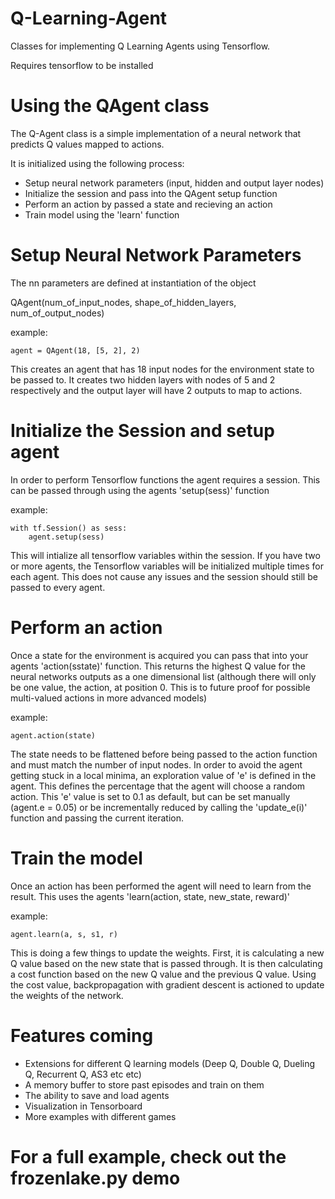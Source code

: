 # Q-Learning-Agent
Classes for implementing Q Learning Agents using Tensorflow.

Requires tensorflow to be installed

# Using the QAgent class
The Q-Agent class is a simple implementation of a neural network that predicts Q values mapped to actions. 

It is initialized using the following process:
  - Setup neural network parameters (input, hidden and output layer nodes)
  - Initialize the session and pass into the QAgent setup function
  - Perform an action by passed a state and recieving an action
  - Train model using the 'learn' function
  
# Setup Neural Network Parameters
The nn parameters are defined at instantiation of the object

QAgent(num_of_input_nodes, shape_of_hidden_layers, num_of_output_nodes)

example:
```
agent = QAgent(18, [5, 2], 2)
```
This creates an agent that has 18 input nodes for the environment state to be passed to. It creates two hidden layers with nodes of 5 and 2 respectively and the output layer will have 2 outputs to map to actions.

# Initialize the Session and setup agent
In order to perform Tensorflow functions the agent requires a session. This can be passed through using the agents 'setup(sess)' function

example:
```
with tf.Session() as sess:
    agent.setup(sess)
```
This will intialize all tensorflow variables within the session. If you have two or more agents, the Tensorflow variables will be initialized multiple times for each agent. This does not cause any issues and the session should still be passed to every agent.

# Perform an action
Once a state for the environment is acquired you can pass that into your agents 'action(sstate)' function. This returns the highest Q value for the neural networks outputs as a one dimensional list (although there will only be one value, the action, at position 0. This is to future proof for possible multi-valued actions in more advanced models)

example:
```
agent.action(state)
```
The state needs to be flattened before being passed to the action function and must match the number of input nodes. In order to avoid the agent getting stuck in a local minima, an exploration value of 'e' is defined in the agent. This defines the percentage that the agent will choose a random action. This 'e' value is set to 0.1 as default, but can be set manually (agent.e = 0.05) or be incrementally reduced by calling the 'update_e(i)' function and passing the current iteration. 

# Train the model
Once an action has been performed the agent will need to learn from the result. This uses the agents 'learn(action, state, new_state, reward)'

example:
```
agent.learn(a, s, s1, r)
```
This is doing a few things to update the weights. First, it is calculating a new Q value based on the new state that is passed through. It is then calculating a cost function based on the new Q value and the previous Q value. Using the cost value, backpropagation with gradient descent is actioned to update the weights of the network.


# Features coming
  - Extensions for different Q learning models (Deep Q, Double Q, Dueling Q, Recurrent Q, AS3 etc etc)
  - A memory buffer to store past episodes and train on them
  - The ability to save and load agents
  - Visualization in Tensorboard
  - More examples with different games
  
# For a full example, check out the frozenlake.py demo
